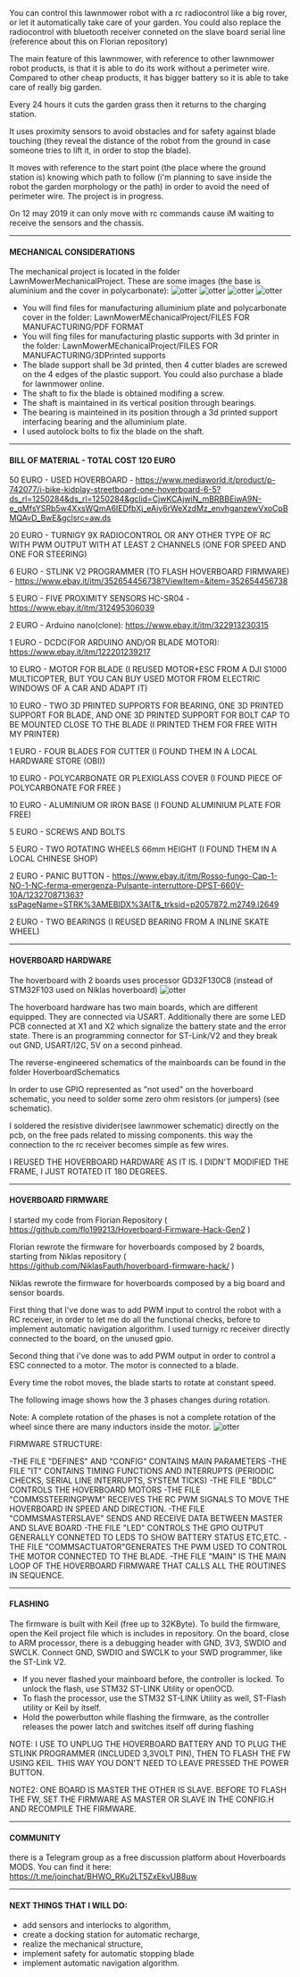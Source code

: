 You can control this lawnmower robot with a rc radiocontrol like a big rover, or let it automatically take care of your garden.
You could also replace the radiocontrol with bluetooth receiver conneted on the slave board serial line (reference about this on Florian repository)

The main feature of this lawnmower, with reference to other lawnmower robot products, is that it is able to do its work without a perimeter wire. Compared to other cheap products, it has bigger battery so it is able to take care of really big garden.

Every 24 hours it cuts the garden grass then it returns to the charging station. 

It uses proximity sensors to avoid obstacles and for safety against blade touching (they reveal the distance of the robot from the ground in case someone tries to lift it, in order to stop the blade).

It moves with reference to the start point (the place where the ground station is) knowing which path to follow (i'm planning to save inside the robot the garden morphology or the path) in order to avoid the need of perimeter wire. 
The project is in progress. 

On 12 may 2019 it can only move with rc commands cause iM waiting to receive the sensors and the chassis.


------------------------------
#### MECHANICAL CONSIDERATIONS

The mechanical project is located in the folder LawnMowerMechanicalProject.
These are some images (the base is aluminium and the cover in polycarbonate):
![otter](https://github.com/gaucho1978/CHEAP-LAWNMOWER-ROBOT-FROM-HOVERBOARD/blob/master/LawnmowerMechanicalProject/3D%20PROJECT%20-%20INVENTOR%202014/pictures/bottom1.png)
![otter](https://github.com/gaucho1978/CHEAP-LAWNMOWER-ROBOT-FROM-HOVERBOARD/blob/master/LawnmowerMechanicalProject/3D%20PROJECT%20-%20INVENTOR%202014/pictures/side.png)
![otter](https://github.com/gaucho1978/CHEAP-LAWNMOWER-ROBOT-FROM-HOVERBOARD/blob/master/LawnmowerMechanicalProject/3D%20PROJECT%20-%20INVENTOR%202014/pictures/top.png)
![otter](https://github.com/gaucho1978/CHEAP-LAWNMOWER-ROBOT-FROM-HOVERBOARD/blob/master/LawnmowerMechanicalProject/3D%20PROJECT%20-%20INVENTOR%202014/pictures/front.png)


- You will find files for manufacturing alluminium plate and polycarbonate cover in the folder:
   LawnMowerMEchanicalProject/FILES FOR MANUFACTURING/PDF FORMAT
- You will fing files for manufacturing plastic supports with 3d printer in the folder:
   LawnMowerMEchanicalProject/FILES FOR MANUFACTURING/3DPrinted supports
- The blade support shall be 3d printed, then 4 cutter blades are screwed on the 4 edges of the plastic support. You could also purchase a blade for lawnmower online.
- The shaft to fix the blade is obtained modifing a screw.
- The shaft is maintained in its vertical position through bearings. 
- The bearing is mainteined in its position through a 3d printed support interfacing bearing and the alluminium plate.
- I used autolock bolts to fix the blade on the shaft.


------------------------------
#### BILL OF MATERIAL - TOTAL COST 120 EURO
50 EURO - USED HOVERBOARD - https://www.mediaworld.it/product/p-742077/i-bike-kidplay-streetboard-one-hoverboard-6-5?ds_rl=1250284&ds_rl=1250284&gclid=CjwKCAjwiN_mBRBBEiwA9N-e_qMfsYSRb5w4XxsWQmA6IEDfbXj_eAiy6rWeXzdMz_envhganzewVxoCpBMQAvD_BwE&gclsrc=aw.ds

20 EURO - TURNIGY 9X RADIOCONTROL OR ANY OTHER TYPE OF RC WITH PWM OUTPUT WITH AT LEAST 2 CHANNELS (ONE FOR SPEED AND ONE FOR STEERING)

6 EURO - STLINK V2 PROGRAMMER (TO FLASH HOVERBOARD FIRMWARE) - https://www.ebay.it/itm/352654456738?ViewItem=&item=352654456738

5 EURO - FIVE PROXIMITY SENSORS HC-SR04 - https://www.ebay.it/itm/312495306039

2 EURO - Arduino nano(clone): https://www.ebay.it/itm/322913230315

1 EURO - DCDC(FOR ARDUINO AND/OR BLADE MOTOR): https://www.ebay.it/itm/122201239217

10 EURO - MOTOR FOR BLADE (I REUSED MOTOR+ESC FROM A DJI S1000 MULTICOPTER, BUT YOU CAN BUY USED MOTOR FROM ELECTRIC WINDOWS OF A CAR AND ADAPT IT)

10 EURO - TWO 3D PRINTED SUPPORTS FOR BEARING, ONE 3D PRINTED SUPPORT FOR BLADE, AND ONE 3D PRINTED SUPPORT FOR BOLT CAP TO BE MOUNTED CLOSE TO THE BLADE  (I PRINTED THEM FOR FREE WITH MY PRINTER)

1 EURO - FOUR BLADES FOR CUTTER (I FOUND THEM IN A LOCAL HARDWARE STORE (OBI))

10 EURO - POLYCARBONATE OR PLEXIGLASS COVER (I FOUND PIECE OF POLYCARBONATE FOR FREE )

10 EURO - ALUMINIUM OR IRON BASE (I FOUND ALUMINIUM PLATE FOR FREE)

5 EURO - SCREWS AND BOLTS

5 EURO - TWO ROTATING WHEELS 66mm HEIGHT (I FOUND THEM IN A LOCAL CHINESE SHOP)

2 EURO - PANIC BUTTON - https://www.ebay.it/itm/Rosso-fungo-Cap-1-NO-1-NC-ferma-emergenza-Pulsante-interruttore-DPST-660V-10A/123270871363?ssPageName=STRK%3AMEBIDX%3AIT&_trksid=p2057872.m2749.l2649

2 EURO - TWO BEARINGS (I REUSED BEARING FROM A INLINE SKATE WHEEL)


------------------------------
#### HOVERBOARD HARDWARE
The hoverboard with 2 boards uses processor GD32F130C8 (instead of STM32F103 used on Niklas hoverboard) 
![otter](https://github.com/gaucho1978/CHEAP-LAWNMOWER-ROBOT-FROM-HOVERBOARD/blob/master/HoverboardPCBFirmware/images/Hardware_Overview_small.png )


The hoverboard hardware has two main boards, which are different equipped. They are connected via USART. Additionally there are some LED PCB connected at X1 and X2 which signalize the battery state and the error state. There is an programming connector for ST-Link/V2 and they break out GND, USART/I2C, 5V on a second pinhead.

The reverse-engineered schematics of the mainboards can be found in the folder HoverboardSchematics

In order to use  GPIO represented as "not used" on the hoverboard schematic, you need to solder some zero ohm resistors (or jumpers) (see schematic).

I soldered the resistive divider(see lawnmower schematic) directly on the pcb, on the free pads related to  missing components. this way the connection to the rc receiver becomes simple as few wires. 

I REUSED THE HOVERBOARD HARDWARE AS IT IS. I DIDN'T MODIFIED THE FRAME, I JUST ROTATED IT 180 DEGREES.


------------------------------
#### HOVERBOARD FIRMWARE
I started my code from Florian Repository ( https://github.com/flo199213/Hoverboard-Firmware-Hack-Gen2 )

Florian rewrote the firmware for hoverboards composed by 2 boards, starting from Niklas repository ( https://github.com/NiklasFauth/hoverboard-firmware-hack/ )

Niklas rewrote the firmware for hoverboards composed by a big board and sensor boards.

First thing that I've done was to add PWM input to control the robot with a RC receiver, in order to let me do all the functional checks, before to implement automatic navigation algorithm.
I used turnigy rc receiver directly connected to the board, on the unused gpio.

Second thing that i've done was to add PWM output in order to control a ESC connected to a motor. The motor is connected to a blade. 

Every time the robot moves, the blade starts to rotate at constant speed.

The following image shows how the 3 phases changes during rotation. 

Note: A complete rotation of the phases is not a complete rotation of the wheel since there are many inductors inside the motor. 
![otter](https://github.com/gaucho1978/CHEAP-LAWNMOWER-ROBOT-FROM-HOVERBOARD/blob/master/HoverboardPCBFirmware/images/Raumzeigerdiagramm.png )

FIRMWARE STRUCTURE:

-THE FILE "DEFINES" AND "CONFIG" CONTAINS MAIN PARAMETERS 
-THE FILE "IT" CONTAINS TIMING FUNCTIONS AND INTERRUPTS (PERIODIC CHECKS,  SERIAL LINE INTERRUPTS, SYSTEM TICKS)
-THE FILE "BDLC" CONTROLS THE HOVERBOARD MOTORS
-THE FILE "COMMSSTEERINGPWM" RECEIVES THE RC PWM SIGNALS TO MOVE THE HOVERBOARD IN SPEED AND DIRECTION.
-THE FILE "COMMSMASTERSLAVE" SENDS AND RECEIVE DATA BETWEEN MASTER AND SLAVE BOARD
-THE FILE "LED" CONTROLS THE GPIO OUTPUT GENERALLY CONNETED TO LEDS TO SHOW BATTERY STATUS ETC,ETC.
-THE FILE "COMMSACTUATOR"GENERATES THE PWM USED TO CONTROL THE MOTOR CONNECTED TO THE BLADE.
-THE FILE "MAIN" IS THE MAIN LOOP OF THE HOVERBOARD FIRMWARE THAT CALLS ALL THE ROUTINES IN SEQUENCE.



------------------------------
#### FLASHING
The firmware is built with Keil (free up to 32KByte). To build the firmware, open the Keil project file which is includes in repository. On the board, close to ARM processor, there is a debugging header with GND, 3V3, SWDIO and SWCLK. Connect GND, SWDIO and SWCLK to your SWD programmer, like the ST-Link V2.

- If you never flashed your mainboard before, the controller is locked. To unlock the flash, use STM32 ST-LINK Utility or openOCD.
- To flash the processor, use the STM32 ST-LINK Utility as well, ST-Flash utility or Keil by itself.
- Hold the powerbutton while flashing the firmware, as the controller releases the power latch and switches itself off during flashing

NOTE: I USE TO UNPLUG THE HOVERBOARD BATTERY AND TO PLUG THE STLINK PROGRAMMER (INCLUDED 3,3VOLT PIN), THEN TO FLASH THE FW USING KEIL. THIS WAY YOU DON'T NEED TO LEAVE PRESSED THE POWER BUTTON.

NOTE2: ONE BOARD IS MASTER THE OTHER IS SLAVE. BEFORE TO FLASH THE FW, SET THE FIRMWARE AS MASTER OR SLAVE IN THE CONFIG.H AND RECOMPILE THE FIRMWARE.

------------------------------
#### COMMUNITY
there is a Telegram group as a free discussion platform about Hoverboards MODS. You can find it here: https://t.me/joinchat/BHWO_RKu2LT5ZxEkvUB8uw


------------------------------
#### NEXT THINGS THAT I WILL DO: 
- add sensors and interlocks to algorithm,
- create a docking station for automatic recharge, 
- realize the mechanical structure, 
- implement safety for automatic stopping blade 
- implement automatic navigation algorithm.

